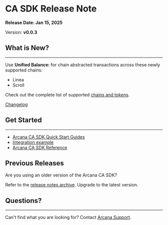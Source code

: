 # CA SDK Release Note

**Release Date: Jan 15, 2025**

Version: **v0.0.3**

## What is New?

______________________________________________________________________

Use **Unified Balance:** for chain abstracted transactions across these newly supported chains:

- Linea
- Scroll

Check out the complete list of supported [chains and tokens](../../web3-stack/ca_stack/).

[Changelog](https://github.com/arcana-network/ca-sdk/releases/latest)

## Get Started

______________________________________________________________________

- [Arcana CA SDK Quick Start Guides](../../quick-start/ca-quick-start/)
- [Integration example](https://github.com/arcana-network/ca-sdk/tree/main/example)
- [Arcana CA SDK Reference](https://ca-sdk-ref-guide.netlify.app/)

## Previous Releases

Are you using an older version of the Arcana CA SDK?

Refer to the [release notes archive](../archives/ca-index/). Upgrade to the latest version.

## Questions?

______________________________________________________________________

Can't find what you are looking for? Contact [Arcana Support](../../support/).
